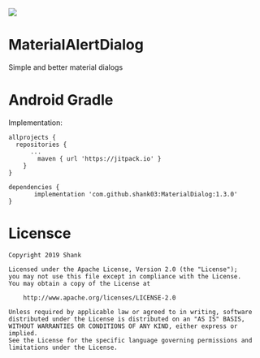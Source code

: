 [![](https://jitpack.io/v/shank03/MaterialDialog.svg)](https://jitpack.io/#shank03/MaterialDialog)

# MaterialAlertDialog
Simple and better material dialogs

# Android Gradle
Implementation:
```
allprojects {
  repositories {
	  ...
		maven { url 'https://jitpack.io' }
	}
}

dependencies {
       implementation 'com.github.shank03:MaterialDialog:1.3.0'
}
```
 
# Licensce
```
Copyright 2019 Shank

Licensed under the Apache License, Version 2.0 (the "License");
you may not use this file except in compliance with the License.
You may obtain a copy of the License at

    http://www.apache.org/licenses/LICENSE-2.0

Unless required by applicable law or agreed to in writing, software
distributed under the License is distributed on an "AS IS" BASIS,
WITHOUT WARRANTIES OR CONDITIONS OF ANY KIND, either express or implied.
See the License for the specific language governing permissions and
limitations under the License.
```
